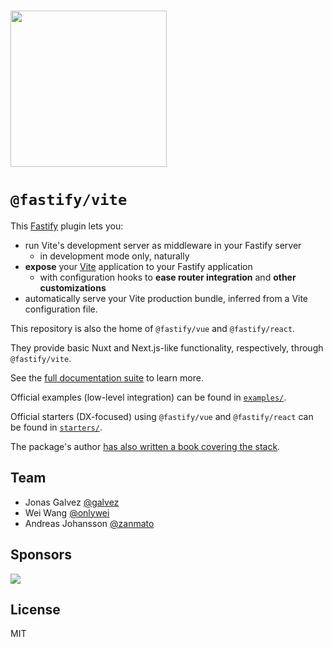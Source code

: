 <br>

<a href="https://fastify-vite.dev/"><img src="https://github.com/fastify/fastify-vite/assets/12291/7f711a83-91df-41d5-abf9-ae4f38ed24d3" style="width: 250px"></a>

# **`@fastify/vite`**

This [Fastify](https://fastify.dev) plugin lets you:

- run Vite's development server as middleware in your Fastify server
  - in development mode only, naturally
- **expose** your [Vite](https://vitejs.dev) application to your Fastify application
  - with configuration hooks to **ease router integration** and **other customizations**
- automatically serve your Vite production bundle, inferred from a Vite configuration file.

This repository is also the home of `@fastify/vue` and `@fastify/react`.

They provide basic Nuxt and Next.js-like functionality, respectively, through `@fastify/vite`.

See the [full documentation suite](https://fastify-vite.dev) to learn more.

Official examples (low-level integration) can be found in [`examples/`](https://github.com/fastify/fastify-vite/tree/main/examples).

Official starters (DX-focused) using `@fastify/vue` and `@fastify/react` can be found in [`starters/`](https://github.com/fastify/fastify-vite/tree/main/starters).

The package's author [has also written a book covering the stack](https://hire.jonasgalvez.com.br/happy-little-monoliths).

## Team

- Jonas Galvez [@galvez](https://github.com/galvez)
- Wei Wang [@onlywei](https://github.com/onlywei)
- Andreas Johansson [@zanmato](https://github.com/zanmato)

## Sponsors

<a href="https://feature.fm">
<img src="https://github.com/user-attachments/assets/0e51422a-0256-4397-9859-277753095ee3">
</a>

## License

MIT
